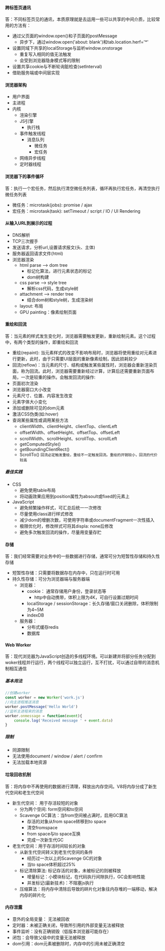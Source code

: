 #### 跨标签页通讯
答：不同标签页见的通讯，本质原理就是去运用一些可以共享的中间介质，比较常用的方法有：
* 通过父页面的window.open()和子页面的postMessage
    * 异步下，通过window.open('about: blank')和tab.location.herf='*'
* 设置同域下共享的localStorage与监听window.onstorage
    * 重复写入相同的值无法触发
    * 会受到浏览器隐身模式等的限制
* 设置共享cookie与不断轮询脏检查(setInterval)
* 借助服务端或中间层实现

#### 浏览器架构
* 用户界面
* 主进程
* 内核
    * 渲染引擎
    * JS引擎
        * 执行栈
    * 事件触发线程
        * 消息队列
            * 微任务
            * 宏任务
    * 网络异步线程
    * 定时器线程

#### 浏览器下的事件循环
答：执行一个宏任务，然后执行清空微任务列表，循环再执行宏任务，再清空执行微任务列表
* 微任务：microtask(jobs): promise / ajax
* 宏任务：microtask(task): setTimeout / script / IO / UI Rendering

#### 从输入URL到展示的过程
* DNS解析
* TCP三次握手
* 发送请求，分析url,设置请求报文(头、主体)
* 服务器返回请求文件(html)
* 浏览器渲染
    * html parse --> dom tree
        * 标记化算法，进行元素状态的标记
        * dom树构建
    * css parse --> style tree
        * 解析css代码，生成style树
    * attachment --> render tree
        * 结合dom树和style树，生成渲染树
    * layout: 布局
    * GPU painting：像素绘制页面

#### 重绘和回流
答：当元素的样式发生变化时，浏览器需要触发更新，重新绘制元素。这个过程中，有两个类型的操作，即重绘和回流
* 重绘(repaint): 当元素样式的改变不影响布局时，浏览器将使用重绘对元素进行更新，此时，由于只需要UI层面的重新像素绘制，因此损耗较少
* 回流(reflow)：当元素的尺寸、结构或触发某些属性时，浏览器会重新渲染页面，称为回流。此时，浏览器需要重新经过计算，计算后还需要重新页面布局，一次是较重的操作。会触发回流的操作:
* 页面初次渲染
* 浏览器窗口大小改变
* 元素尺寸、位置、内容发生改变
* 元素字体大小变化
* 添加或删除可见的dom元素
* 激活CSS伪类(如:hover)
* 查询某些属性或调用某些方法
    * clientWidth、clientHeight、clientTop、clientLeft
    * offsetWidth、offsetHeight、offsetTop、offsetLeft
    * scrollWidth、scrollHeight、scrollTop、scrollLeft
    * getComputedStyle()
    * getBoundingClientRect()
    * ScrollTo()
` 回流必定触发重绘，重绘不一定触发回流。重绘的开销较小，回流的代价较高 `

##### 最佳实践
* CSS
    * 避免使用table布局
    * 将动画效果应用到position属性为absoult或fixed的元素上
* JavaScript
    * 避免频繁操作样式，可汇总后统一一次修改
    * 尽量使用class进行样式修改
    * 减少dom的增删次数，可使用字符串或documentFragment一次性插入
    * 极限优化时，修改样式可将其displa: none后修改
    * 避免多次触发回流的操作，尽量用变量存贮

#### 存储
答：我们经常需要对业务中的一些数据进行存储，通常可分为短暂性存储和持久性存储
* 短暂性存储：只需要将数据存在内存中，只在运行时可用
* 持久性存储：可分为浏览器端与服务器端
    * 浏览器：
        * cookie： 通常存储用户身份，登录状态等
            * http中自动携带，体积上限为4K，可自行设置过期时间
        * localStorage / sessionStorage：长久存储/窗口关闭删除，体积限制为4~5M
        * indexDB
    * 服务器：
        * 分布式缓存redis
        * 数据库
    
#### Web Worker
答：现代浏览器为JavaScript创造的多线程环境。可以新建并将部分任务分配到woker线程并行运行，两个线程可以独立运行，互不打扰，可以通过自带的消息机制相互通信

##### 基本用法
```javascript
//创建worker
const worker = new Worker('work.js')
//向主进程推送消息
worker.postMessage('Hello World')
//监听主进程来的消息
worker.onmessage = function(event){
    console.log('Received message ' + event.data)
}
```

##### 限制
* 同源限制
* 无法使用document / window / alert / confirm
* 无法加载本地资源

#### 垃圾回收机制
答：将内存中不再使用的数据进行清理，释放出内存空间。V8将内存分成了新生代空间和老生代空间
* 新生代空间： 用于存活较短的对象
    * 分为两个空间: form空间和to空间
    * Scavenge GC算法：当from空间被占满时，启用GC算法
        * 存活的对象从from space转移到to space
        * 清空fromspace
        * from space与to space互换
        * 完成一次新生代GC
* 老生代空间：用于存活时间较长的对象
    * 从新生代空间转义到老生代空间的条件
        * 经历过一次以上的Scavenge GC的对象
        * 当to space体积超过25%
    * 标记清除算法: 标记存活的对象，未被标记的则被释放
        * 增量标记：小模块标记，在代码执行间隙执行，GC会影响性能
        * 并发标记(最新技术)：不阻塞js执行
    * 压缩算法：将内存中清除后导致的碎片化对象往内存堆的一端移动，解决内存的碎片化

#### 内存泄露
* 意外的全局变量： 无法被回收
* 定时器：未被正确关闭，导致所引用的外部变量无法被释放
* 事件监听：没有正确销毁（低版本浏览器可能存在）
* 闭包：会导致父级中的变量无法被释放
* dom引用：dom元素被删除时，内存中的引用未被正确清空